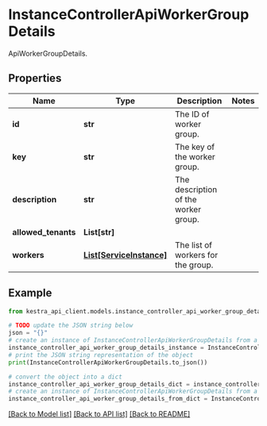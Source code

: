 # InstanceControllerApiWorkerGroupDetails

ApiWorkerGroupDetails.

## Properties

Name | Type | Description | Notes
------------ | ------------- | ------------- | -------------
**id** | **str** | The ID of worker group. | 
**key** | **str** | The key of the worker group. | 
**description** | **str** | The description of the worker group. | 
**allowed_tenants** | **List[str]** |  | 
**workers** | [**List[ServiceInstance]**](ServiceInstance.md) | The list of workers for the group. | 

## Example

```python
from kestra_api_client.models.instance_controller_api_worker_group_details import InstanceControllerApiWorkerGroupDetails

# TODO update the JSON string below
json = "{}"
# create an instance of InstanceControllerApiWorkerGroupDetails from a JSON string
instance_controller_api_worker_group_details_instance = InstanceControllerApiWorkerGroupDetails.from_json(json)
# print the JSON string representation of the object
print(InstanceControllerApiWorkerGroupDetails.to_json())

# convert the object into a dict
instance_controller_api_worker_group_details_dict = instance_controller_api_worker_group_details_instance.to_dict()
# create an instance of InstanceControllerApiWorkerGroupDetails from a dict
instance_controller_api_worker_group_details_from_dict = InstanceControllerApiWorkerGroupDetails.from_dict(instance_controller_api_worker_group_details_dict)
```
[[Back to Model list]](../README.md#documentation-for-models) [[Back to API list]](../README.md#documentation-for-api-endpoints) [[Back to README]](../README.md)


